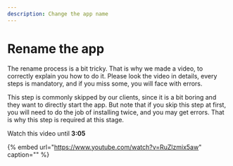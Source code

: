 ```yaml
---
description: Change the app name
---
```


# Rename the app

The rename process is a bit tricky. That is why we made a video, to correctly explain you how to do it. Please look the video in details, every steps is mandatory, and if you miss some, you will face with errors.

This step is commonly skipped by our clients, since it is a bit boring and they want to directly start the app. But note that if you skip this step at first, you will need to do the job of installing twice, and you may get errors. That is why this step is required at this stage.

Watch this video until **3:05**

{% embed url="https://www.youtube.com/watch?v=RuZlzmix5aw" caption="" %}


